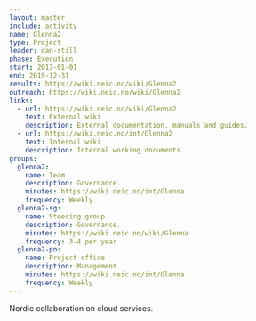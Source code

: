 ```yaml
---
layout: master
include: activity
name: Glenna2
type: Project
leader: dan-still
phase: Execution
start: 2017-01-01
end: 2019-12-31
results: https://wiki.neic.no/wiki/Glenna2
outreach: https://wiki.neic.no/wiki/Glenna2
links:
  - url: https://wiki.neic.no/wiki/Glenna2
    text: External wiki
    description: External documentation, manuals and guides.
  - url: https://wiki.neic.no/int/Glenna2
    text: Internal wiki
    description: Internal working documents.
groups:
  glenna2:
    name: Team
    description: Governance.
    minutes: https://wiki.neic.no/int/Glenna
    frequency: Weekly
  glenna2-sg:
    name: Steering group
    description: Governance.
    minutes: https://wiki.neic.no/wiki/Glenna
    frequency: 3-4 per year
  glenna2-po:
    name: Project office
    description: Management.
    minutes: https://wiki.neic.no/int/Glenna
    frequency: Weekly
---
```

Nordic collaboration on cloud services.
